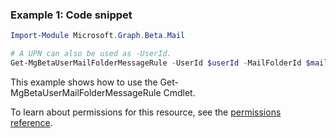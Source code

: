### Example 1: Code snippet

```powershell
Import-Module Microsoft.Graph.Beta.Mail

# A UPN can also be used as -UserId.
Get-MgBetaUserMailFolderMessageRule -UserId $userId -MailFolderId $mailFolderId -MessageRuleId $messageRuleId
```
This example shows how to use the Get-MgBetaUserMailFolderMessageRule Cmdlet.

To learn about permissions for this resource, see the [permissions reference](/graph/permissions-reference).

